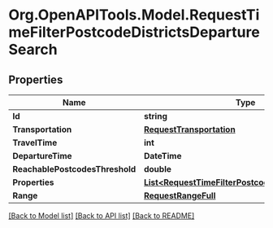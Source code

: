 # Org.OpenAPITools.Model.RequestTimeFilterPostcodeDistrictsDepartureSearch
## Properties

Name | Type | Description | Notes
------------ | ------------- | ------------- | -------------
**Id** | **string** |  | 
**Transportation** | [**RequestTransportation**](RequestTransportation.md) |  | 
**TravelTime** | **int** |  | 
**DepartureTime** | **DateTime** |  | 
**ReachablePostcodesThreshold** | **double** |  | 
**Properties** | [**List&lt;RequestTimeFilterPostcodeDistrictsProperty&gt;**](RequestTimeFilterPostcodeDistrictsProperty.md) |  | 
**Range** | [**RequestRangeFull**](RequestRangeFull.md) |  | [optional] 

[[Back to Model list]](../README.md#documentation-for-models) [[Back to API list]](../README.md#documentation-for-api-endpoints) [[Back to README]](../README.md)

